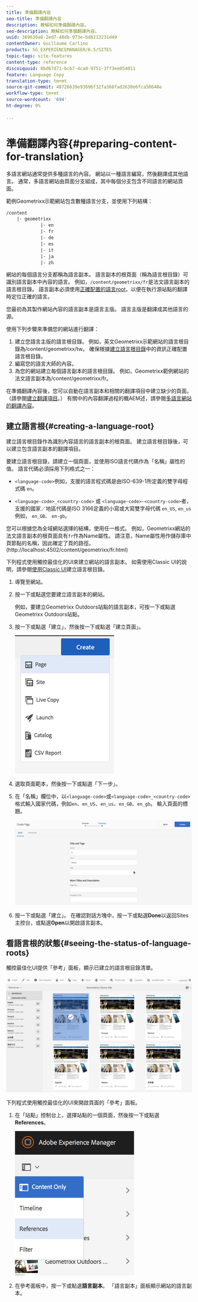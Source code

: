 ```yaml
---
title: 準備翻譯內容
seo-title: 準備翻譯內容
description: 瞭解如何準備翻譯內容。
seo-description: 瞭解如何準備翻譯內容。
uuid: 369630a8-2ed7-48db-973e-bd8213231d49
contentOwner: Guillaume Carlino
products: SG_EXPERIENCEMANAGER/6.5/SITES
topic-tags: site-features
content-type: reference
discoiquuid: 8bd67d71-bcb7-4ca0-9751-3ff3ee054011
feature: Language Copy
translation-type: tm+mt
source-git-commit: 48726639e93696f32fa368fad2630e6fca50640e
workflow-type: tm+mt
source-wordcount: '694'
ht-degree: 0%

---
```



# 準備翻譯內容{#preparing-content-for-translation}

多語言網站通常提供多種語言的內容。 網站以一種語言編寫，然後翻譯成其他語言。 通常，多語言網站由頁面分支組成，其中每個分支包含不同語言的網站頁面。

範例Geometrixx示範網站包含數種語言分支，並使用下列結構：

```xml
/content
    |- geometrixx
             |- en
             |- fr
             |- de
             |- es
             |- it
             |- ja
             |- zh
```

網站的每個語言分支都稱為語言副本。 語言副本的根頁面（稱為語言根目錄）可識別語言副本中內容的語言。 例如，`/content/geometrixx/fr`是法文語言副本的語言根目錄。 語言副本必須使用[正確配置的語言root](/help/sites-administering/tc-prep.md#creating-a-language-root)，以便在執行源站點的翻譯時定位正確的語言。

您最初為其製作網站內容的語言副本是語言主版。 語言主版是翻譯成其他語言的源。

使用下列步驟來準備您的網站進行翻譯：

1. 建立您語言主版的語言根目錄。 例如，英文Geometrixx示範網站的語言根目錄為/content/geometrixx/tw。 確保根據[建立語言根目錄](/help/sites-administering/tc-prep.md#creating-a-language-root)中的資訊正確配置語言根目錄。
1. 編寫您的語言大師的內容。
1. 為您的網站建立每個語言副本的語言根目錄。 例如，Geometrixx範例網站的法文語言副本為/content/geometrixx/fr。

在準備翻譯內容後，您可以自動在語言副本和相關的翻譯項目中建立缺少的頁面。 （請參閱[建立翻譯項目](/help/sites-administering/tc-manage.md)。） 有關中的內容翻譯過程的概AEM述，請參閱[多語言網站的翻譯內容](/help/sites-administering/translation.md)。

## 建立語言根{#creating-a-language-root}

建立語言根目錄作為識別內容語言的語言副本的根頁面。 建立語言根目錄後，可以建立包含語言副本的翻譯項目。

要建立語言根目錄，請建立一個頁面，並使用ISO語言代碼作為「名稱」屬性的值。 語言代碼必須採用下列格式之一：

* `<language-code>`例如，支援的語言程式碼是由ISO-639-1所定義的雙字母程式碼 `en`。

* `<language-code>_<country-code>` 或 `<language-code>-<country-code>`者，支援的國家／地區代碼是ISO 3166定義的小寫或大寫雙字母代碼 `en_US`, `en_us`例如， `en_GB`、 `en-gb`。

您可以根據您為全域網站選擇的結構，使用任一格式。  例如，Geometrixx網站的法文語言副本的根頁面具有`fr`作為Name屬性。 請注意，Name屬性用作儲存庫中頁節點的名稱，因此確定了頁的路徑。 (http://localhost:4502/content/geometrixx/fr.html)

下列程式使用觸控最佳化的UI來建立網站的語言副本。 如需使用Classic UI的說明，請參閱[使用Classic UI](/help/sites-administering/tc-lroot-classic.md)建立語言根目錄。

1. 導覽至網站。
1. 按一下或點選您要建立語言副本的網站。

   例如，要建立Geometrixx Outdoors站點的語言副本，可按一下或點選Geometrixx Outdoors站點。

1. 按一下或點選「建立」，然後按一下或點選「建立頁面」。

   ![chlimage_1-21](assets/chlimage_1-21a.png)

1. 選取頁面範本，然後按一下或點選「下一步」。
1. 在「名稱」欄位中，以`<language-code>`或`<language-code>_<country-code>`格式輸入國家代碼，例如`en`、`en_US`、`en_us`、`en_GB`、`en_gb`。 輸入頁面的標題。

   ![chlimage_1-22](assets/chlimage_1-22a.png)

1. 按一下或點選「建立」。 在確認對話方塊中，按一下或點選&#x200B;**Done**&#x200B;以返回Sites主控台，或點選&#x200B;**Open**&#x200B;以開啟語言副本。

## 看語言根的狀態{#seeing-the-status-of-language-roots}

觸控最佳化UI提供「參考」面板，顯示已建立的語言根目錄清單。

![chlimage_1-23](assets/chlimage_1-23a.png)

下列程式使用觸控最佳化的UI來開啟頁面的「參考」面板。

1. 在「站點」控制台上，選擇站點的一個頁面，然後按一下或點選&#x200B;**References**。

   ![chlimage_1-24](assets/chlimage_1-24a.png)

1. 在參考面板中，按一下或點選&#x200B;**語言副本**。 「語言副本」面板顯示網站的語言副本。

